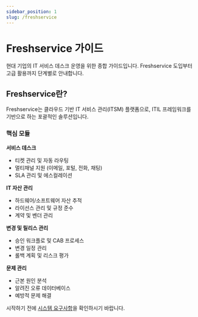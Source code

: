 ```yaml
---
sidebar_position: 1
slug: /freshservice
---
```


# Freshservice 가이드

현대 기업의 IT 서비스 데스크 운영을 위한 종합 가이드입니다. Freshservice 도입부터 고급 활용까지 단계별로 안내합니다.

## Freshservice란?

Freshservice는 클라우드 기반 IT 서비스 관리(ITSM) 플랫폼으로, ITIL 프레임워크를 기반으로 하는 포괄적인 솔루션입니다. 

### 핵심 모듈

**서비스 데스크**
- 티켓 관리 및 자동 라우팅
- 멀티채널 지원 (이메일, 포털, 전화, 채팅)
- SLA 관리 및 에스컬레이션

**IT 자산 관리**
- 하드웨어/소프트웨어 자산 추적
- 라이선스 관리 및 규정 준수
- 계약 및 벤더 관리

**변경 및 릴리스 관리**
- 승인 워크플로 및 CAB 프로세스
- 변경 일정 관리
- 롤백 계획 및 리스크 평가

**문제 관리**
- 근본 원인 분석
- 알려진 오류 데이터베이스
- 예방적 문제 해결

시작하기 전에 [시스템 요구사항](/freshservice/getting-started/setting-up-freshservice/freshservice-system-requirements)을 확인하시기 바랍니다.
